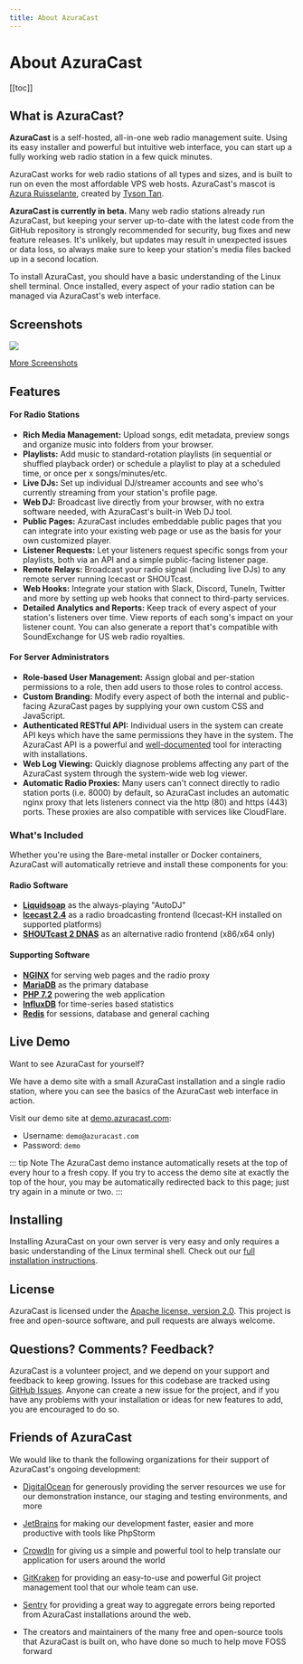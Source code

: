 ```yaml
---
title: About AzuraCast
---
```


# About AzuraCast

[[toc]]

## What is AzuraCast?

**AzuraCast** is a self-hosted, all-in-one web radio management suite. Using its easy installer and powerful but intuitive web interface, you can start up a fully working web radio station in a few quick minutes. 

AzuraCast works for web radio stations of all types and sizes, and is built to run on even the most affordable VPS web hosts. AzuraCast's mascot is [Azura Ruisselante](./mascot.html), created by [Tyson Tan](https://tysontan.deviantart.com/).

**AzuraCast is currently in beta.** Many web radio stations already run AzuraCast, but keeping your server up-to-date with the latest code from the GitHub repository is strongly recommended for security, bug fixes and new feature releases. It's unlikely, but updates may result in unexpected issues or data loss, so always make sure to keep your station's media files backed up in a second location.

To install AzuraCast, you should have a basic understanding of the Linux shell terminal. Once installed, every aspect of your radio station can be managed via AzuraCast's web interface.

## Screenshots

![](/img/ScreenshotTour.gif)

[More Screenshots](./screenshots.html)

## Features

#### For Radio Stations

- **Rich Media Management:** Upload songs, edit metadata, preview songs and organize music into folders from your browser.
- **Playlists:** Add music to standard-rotation playlists (in sequential or shuffled playback order) or schedule a playlist to play at a scheduled time, or once per x songs/minutes/etc.
- **Live DJs:** Set up individual DJ/streamer accounts and see who's currently streaming from your station's profile page.
- **Web DJ:** Broadcast live directly from your browser, with no extra software needed, with AzuraCast's built-in Web DJ tool.
- **Public Pages:** AzuraCast includes embeddable public pages that you can integrate into your existing web page or use as the basis for your own customized player.
- **Listener Requests:** Let your listeners request specific songs from your playlists, both via an API and a simple public-facing listener page.
- **Remote Relays:** Broadcast your radio signal (including live DJs) to any remote server running Icecast or SHOUTcast.
- **Web Hooks:** Integrate your station with Slack, Discord, TuneIn, Twitter and more by setting up web hooks that connect to third-party services.
- **Detailed Analytics and Reports:** Keep track of every aspect of your station's listeners over time. View reports of each song's impact on your listener count. You can also generate a report that's compatible with SoundExchange for US web radio royalties.

#### For Server Administrators

- **Role-based User Management:** Assign global and per-station permissions to a role, then add users to those roles to control access.
- **Custom Branding:** Modify every aspect of both the internal and public-facing AzuraCast pages by supplying your own custom CSS and JavaScript. 
- **Authenticated RESTful API:** Individual users in the system can create API keys which have the same permissions they have in the system. The AzuraCast API is a powerful and [well-documented](https://www.azuracast.com/api/index.html) tool for interacting with installations. 
- **Web Log Viewing:** Quickly diagnose problems affecting any part of the AzuraCast system through the system-wide web log viewer.
- **Automatic Radio Proxies:** Many users can't connect directly to radio station ports (i.e. 8000) by default, so AzuraCast includes an automatic nginx proxy that lets listeners connect via the http (80) and https (443) ports. These proxies are also compatible with services like CloudFlare.

### What's Included

Whether you're using the Bare-metal installer or Docker containers, AzuraCast will automatically retrieve and install these components for you:

#### Radio Software

* **[Liquidsoap](https://www.liquidsoap.info/)** as the always-playing "AutoDJ"
* **[Icecast 2.4](https://icecast.org/)** as a radio broadcasting frontend (Icecast-KH installed on supported platforms)
* **[SHOUTcast 2 DNAS](http://wiki.shoutcast.com/wiki/SHOUTcast_DNAS_Server_2)** as an alternative radio frontend (x86/x64 only)

#### Supporting Software

* **[NGINX](https://www.nginx.com)** for serving web pages and the radio proxy
* **[MariaDB](https://mariadb.org/)** as the primary database
* **[PHP 7.2](https://secure.php.net/)** powering the web application
* **[InfluxDB](https://www.influxdata.com/)** for time-series based statistics
* **[Redis](https://redis.io/)** for sessions, database and general caching 

## Live Demo

Want to see AzuraCast for yourself?

We have a demo site with a small AzuraCast installation and a single radio station, where you can see the basics of the AzuraCast web interface in action.

Visit our demo site at [demo.azuracast.com](https://demo.azuracast.com/):

* Username: `demo@azuracast.com`
* Password: `demo`

::: tip Note
The AzuraCast demo instance automatically resets at the top of every hour to a fresh copy. If you try to access the demo site at exactly the top of the hour, you may be automatically redirected back to this page; just try again in a minute or two.
:::

## Installing

Installing AzuraCast on your own server is very easy and only requires a basic understanding of the Linux terminal shell. Check out our [full installation instructions](https://www.azuracast.com/install/).

## License

AzuraCast is licensed under the [Apache license, version 2.0](https://github.com/AzuraCast/AzuraCast/blob/master/LICENSE.txt). This project is free and open-source software, and pull requests are always welcome.

## Questions? Comments? Feedback?

AzuraCast is a volunteer project, and we depend on your support and feedback to keep growing. Issues for this codebase are tracked using [GitHub Issues](https://github.com/AzuraCast/AzuraCast/issues/new). Anyone can create a new issue for the project, and if you have any problems with your installation or ideas for new features to add, you are encouraged to do so.

## Friends of AzuraCast

We would like to thank the following organizations for their support of AzuraCast's ongoing development:

- [DigitalOcean](https://m.do.co/c/21612b90440f) for generously providing the server resources we use for our demonstration instance, our staging and testing environments, and more
- [JetBrains](https://www.jetbrains.com/) for making our development faster, easier and more productive with tools like PhpStorm
- [CrowdIn](https://crowdin.com/) for giving us a simple and powerful tool to help translate our application for users around the world
- [GitKraken](https://www.gitkraken.com/invite/qBz1r2Kk) for providing an easy-to-use and powerful Git project management tool that our whole team can use.
- [Sentry](https://sentry.io/) for providing a great way to aggregate errors being reported from AzuraCast installations around the web.

- The creators and maintainers of the many free and open-source tools that AzuraCast is built on, who have done so much to help move FOSS forward
